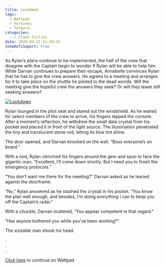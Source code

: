 ```yaml
---
title: Lockdown
tags:
  - Wattpad
  - Fortunes
  - Tergara
categories:
  - - Flash Fiction
date: 2020-03-23 21:29:31
showKofiSuport: true
---
```


As Rylan’s plans continue to be implemented, the half of the crew that disagree with the Captain begin to wonder if Rylan will be able to help him. While Darvan continues to prepare their escape, Annabelle convinces Rylan that he has to give the crew answers. He agrees to a meeting and arranges for it to take place on the shuttle he piloted to the dead worlds.<!-- more --> Will the meeting give the hopeful crew the answers they seek? Or will they leave still seeking answers?

<div class="center">

[![Lockdown](/images/covers/fortunes.png "Lockdown")](https://www.wattpad.com/848459668-fortunes-lockdown)

</div>

Rylan lounged in the pilot seat and stared out the windshield. As he waited for select members of the crew to arrive, his fingers tapped the console. After a moment’s reflection, he withdrew the small data crystal from his pocket and placed it in front of the light source. The illumination penetrated the tiny and translucent stone rod, letting its blue tint shine.

The door opened, and Darvan knocked on the wall. “Boss everyone’s on board.”

With a nod, Rylan clenched his fingers around the gem and spun to face the gigantic man. “Excellent, I’ll come down shortly. But I need you to finish the emergency protocols.”

“You don’t want me there for the meeting?” Darvan asked as he leaned against the doorframe.

“No,” Rylan answered as he stashed the crystal in his pocket. “You know the plan well enough, and besides, I’m doing everything I can to keep you off the Captain’s radar.”

With a chuckle, Darvan muttered, “You appear competent in that regard.”

“Has anyone bothered you while you’ve been working?”

The sizeable man shook his head.

<div class="center story-ellipses">

.</br>
.</br>
.</br>

</div>

<div class="center">

[Click here](https://www.wattpad.com/848459668-fortunes-lockdown) to continue on Wattpad

</div>